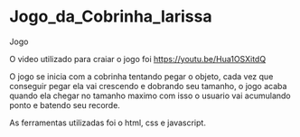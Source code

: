 # Jogo_da_Cobrinha_larissa
Jogo 

O video utilizado para craiar o jogo foi https://youtu.be/Hua1OSXitdQ

O jogo se inicia com a cobrinha tentando pegar o objeto, cada vez que conseguir pegar ela vai crescendo e dobrando seu tamanho, o jogo acaba quando ela chegar no tamanho maximo com isso o usuario vai acumulando ponto e batendo seu recorde. 

As ferramentas utilizadas foi o html, css e javascript. 


